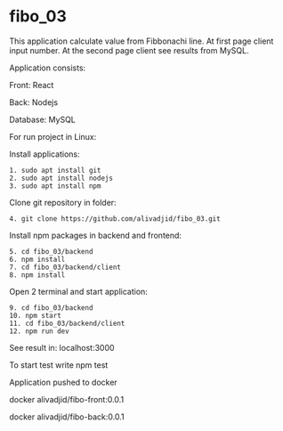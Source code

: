 # fibo_03

This application calculate value from Fibbonachi line.
At first page client input number.
At the second page client see results from MySQL.

Application consists:

Front: React

Back: Nodejs

Database: MySQL

For run project in Linux:

Install applications:

```
1. sudo apt install git
2. sudo apt install nodejs
3. sudo apt install npm
```

Clone git repository in folder:

```
4. git clone https://github.com/alivadjid/fibo_03.git
```

Install npm packages in backend and frontend:

```
5. cd fibo_03/backend
6. npm install
7. cd fibo_03/backend/client
8. npm install
```

Open 2 terminal and start application:

```
9. cd fibo_03/backend
10. npm start
11. cd fibo_03/backend/client
12. npm run dev
```

See result in: localhost:3000

To start test write
npm test

Application pushed to docker

docker alivadjid/fibo-front:0.0.1

docker alivadjid/fibo-back:0.0.1
